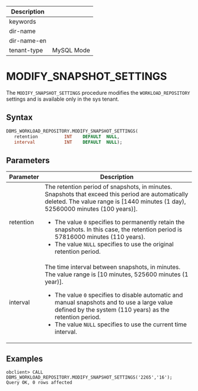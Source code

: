 | Description   |                 |
|---------------|-----------------|
| keywords      |                 |
| dir-name      |                 |
| dir-name-en   |                 |
| tenant-type   | MySQL Mode      |

# MODIFY_SNAPSHOT_SETTINGS

The `MODIFY_SNAPSHOT_SETTINGS` procedure modifies the `WORKLOAD_REPOSITORY` settings and is available only in the sys tenant.

## Syntax

```sql
DBMS_WORKLOAD_REPOSITORY.MODIFY_SNAPSHOT_SETTINGS(
   retention          INT    DEFAULT  NULL,
   interval           INT    DEFAULT  NULL);
```

## Parameters

| **Parameter** | **Description** |
| --- | --- |
| retention | The retention period of snapshots, in minutes. Snapshots that exceed this period are automatically deleted. The value range is [1440 minutes (1 day), 52560000 minutes (100 years)]. <ul><li>The value `0` specifies to permanently retain the snapshots. In this case, the retention period is 57816000 minutes (110 years).  </li><li>The value `NULL` specifies to use the original retention period. </li></ul> |
| interval | The time interval between snapshots, in minutes. The value range is [10 minutes, 525600 minutes (1 year)]. <ul><li>The value `0` specifies to disable automatic and manual snapshots and to use a large value defined by the system (110 years) as the retention period.</li><li>The value `NULL` specifies to use the current time interval.</li></ul> |

## Examples

```shell
obclient> CALL DBMS_WORKLOAD_REPOSITORY.MODIFY_SNAPSHOT_SETTINGS('2265','16');
Query OK, 0 rows affected
```
